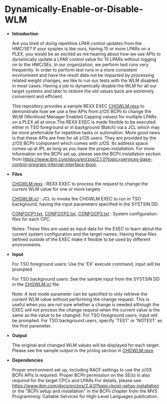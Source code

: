 # Dynamically-Enable-or-Disable-WLM
* **Introduction** 

  Are you tired of doing repetitive LPAR control updates from the HMC/SE?  If your sysplex is like ours, having 15 or more LPARs on a PLEX, you would be as excited as me hearing about how we use APIs to dynamically update a LPAR control value for 15 LPARs without logging on to the HMC/SEs.  In our organization,  we perform test runs very frequently.  In order to perform test runs in a more consistent environment and have the result data not be impacted by processing related weight changes, we like to run our tests with the WLM disabled in most cases.  Having a job to dynamically disable the WLM for all our target systems and later to restore the old values back are extremely convenient and efficient.

  This repository provides a sample REXX EXEC [CHGWLM.rexx](https://github.com/lowenho/Dynamically-Enable-or-Disable-WLM/blob/main/CHGWLM.rexx) to demonstrate how we use a few APIs from z/OS BCPii to change the WLM (Workload Manager Enabled Capping values) for multiple LPARs on a PLEX all at once   The REXX EXEC is made flexible to be executed either in TSO foreground or in background (Batch) via a JCL which may be more preferrable for repetitive tasks or automation.  More good news is that these APIs are free for all z/OS users.  They are provided by the z/OS BCPii component which comes with z/OS.  Its address space comes up at IPL as long as you have the proper installation.  For more information on the BCPii set up, please see the BCPii installation section from https://www.ibm.com/docs/en/zos/2.1.0?topic=services-base-control-program-internal-interface-bcpii.   


* **Files** 
 
  [CHGWLM.rexx](https://github.com/lowenho/Dynamically-Enable-or-Disable-WLM/blob/main/CHGWLM.rexx) : REXX EXEC to process the request to change the current WLM value for one or more targets 
  
  [CHGWLM.jcl](https://github.com/lowenho/Dynamically-Enable-or-Disable-WLM/blob/main/CHGWLM.jcl) : JCL to invoke the CHGWLM EXEC to run in TSO background, having the input parameters specified in the SYSTSIN DD. 

  [CONFGCP1.txt](https://github.com/lowenho/Dynamically-Enable-or-Disable-WLM/blob/main/CONFGCP1.txt), [CONFGCP2.txt](https://github.com/lowenho/Dynamically-Enable-or-Disable-WLM/blob/main/CONFGCP2.txt), [CONFGCP3.txt](https://github.com/lowenho/Dynamically-Enable-or-Disable-WLM/blob/main/CONFGCP3.txt) : System configuration files for each CPC.   
  
  
   Notes: These files are used as input data for the EXEC to learn about the current system configuration and the target names.  Having these files defined outside of the EXEC make it flexible to be used by different environments.
    
* **Input**

  For TSO foreground users:  Use the ‘EX’ execute command, input will be prompted  
 
  For TSO background users: See the sample input from the SYSTSIN DD in the [CHGWLM.jcl](https://github.com/lowenho/Dynamically-Enable-or-Disable-WLM/blob/main/CHGWLM.jcl) file.
  
  Note: A test mode parameter can be specified to only retrieve the current WLM value without performing the change request. This is useful when you are not sure whether a change is needed although the EXEC will not process the change request when the current value is the same as the value to be changed. For TSO foreground users, input will be prompted.  For TSO background users, specify 'TEST' or 'NOTEST' as the first parameter.    

* **Output**

   The original and changed WLM values will be displayed for each target. Please see the sample output in the prolog section in [CHGWLM.rexx](https://github.com/lowenho/Dynamically-Enable-or-Disable-WLM/blob/main/CHGWLM.rexx).  
   
* **Dependencies**

    Proper environment set up, including RACF settings to use the z/OS BCPii APIs is required. 
    Proper BCPii permission on the SE(s) is also required for the target CPCs and LPARs 
    For details, please see https://www.ibm.com/docs/en/zos/2.4.0?topic=bcpii-setup-installation or the "BCPii setup and installation" in the BCPii chapter from the MVS Programming: Callable Services for High-Level Languages publication. 
    
